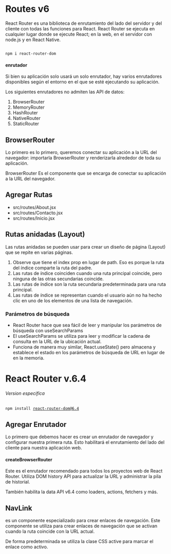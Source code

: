 # Routes v6

<p> React Router es una biblioteca de enrutamiento del lado del servidor y del cliente con todas las funciones para React.
React Router se ejecuta en cualquier lugar donde se ejecute React; en la web, en el servidor con node.js y en React Native.</p>

<code>
npm i react-router-dom
</code>

#### enrutador

Si bien su aplicación solo usará un solo enrutador, hay varios enrutadores disponibles según el entorno en el que se esté ejecutando su aplicación.

Los siguientes enrutadores no admiten las API de datos:

1. BrowserRouter
2. MemoryRouter
3. HashRouter
4. NativeRouter
5. StaticRouter

## BrowserRouter
Lo primero es lo primero, queremos conectar su aplicación a la URL del navegador: importarla BrowserRouter y renderizarla alrededor de toda su aplicación.

BrowserRouter Es el componente que se encarga de conectar su aplicación a la URL del navegador.

## Agregar Rutas
- src/routes/About.jsx
- src/routes/Contacto.jsx
- src/routes/Inicio.jsx

## Rutas anidadas (Layout)

Las rutas anidadas se pueden usar para crear un diseño de página (Layout) que se repite en varias páginas.

1. Observe que tiene el index prop en lugar de path.
Eso es porque la ruta del índice comparte la ruta del padre.
2. Las rutas de índice coinciden cuando una ruta principal coincide, pero ninguna de las otras secundarias coincide.
3. Las rutas de índice son la ruta secundaria predeterminada para una ruta principal.
4. Las rutas de índice se representan cuando el usuario aún no ha hecho clic en uno de los elementos de una lista de navegación.

### Parámetros de búsqueda
- React Router hace que sea fácil de leer y manipular los parámetros de búsqueda con useSearchParams
- El useSearchParams se utiliza para leer y modificar la cadena de consulta en la URL de la ubicación actual.
- Funciona de manera muy similar, React.useState() pero almacena y establece el estado en los parámetros de búsqueda de URL en lugar de en la memoria.

# React Router v.6.4

<h6>Version especifica</h6>

<code>npm install react-router-dom@6.4</code>

<h2>Agregar Enrutador</h2>

<p>Lo primero que debemos hacer es crear un enrutador de navegador y configurar nuestra primera ruta. Esto habilitará el enrutamiento del lado del cliente para nuestra aplicación web.</p>

#### createBrowserRouter

<p> Este es el enrutador recomendado para todos los proyectos web de React Router. Utiliza DOM history API para actualizar la URL y administrar la pila de historial. </p>

<p>También habilita la data API v6.4 como loaders, actions, fetchers y más.</p>

## NavLink 

<p>es un componente especializado para crear enlaces de navegación. Este componente se utiliza para crear enlaces de navegación que se activan cuando la ruta coincide con la URL actual.</p>

<p>De forma predeterminada se utiliza la clase CSS active para marcar el enlace como activo.</p>